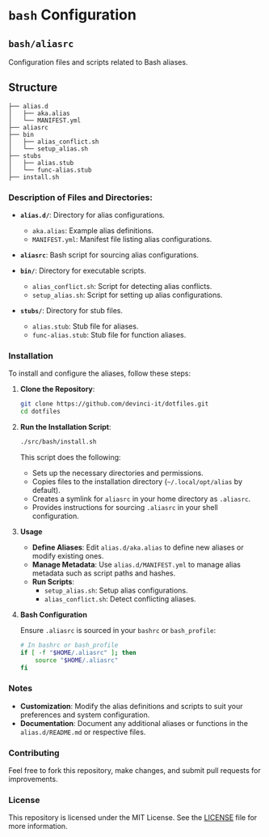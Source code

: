 # `bash` Configuration

## `bash/aliasrc`

Configuration files and scripts related to Bash aliases.

## Structure

```
├── alias.d
│   ├── aka.alias
│   └── MANIFEST.yml
├── aliasrc
├── bin
│   ├── alias_conflict.sh
│   └── setup_alias.sh
├── stubs
│   ├── alias.stub
│   └── func-alias.stub
├── install.sh
```

### Description of Files and Directories:

- **`alias.d/`**: Directory for alias configurations.
  - `aka.alias`: Example alias definitions.
  - `MANIFEST.yml`: Manifest file listing alias configurations.

- **`aliasrc`**: Bash script for sourcing alias configurations.

- **`bin/`**: Directory for executable scripts.
  - `alias_conflict.sh`: Script for detecting alias conflicts.
  - `setup_alias.sh`: Script for setting up alias configurations.

- **`stubs/`**: Directory for stub files.
  - `alias.stub`: Stub file for aliases.
  - `func-alias.stub`: Stub file for function aliases.

### Installation

To install and configure the aliases, follow these steps:

1. **Clone the Repository**:
   ```bash
   git clone https://github.com/devinci-it/dotfiles.git
   cd dotfiles
   ```

2. **Run the Installation Script**:
   ```bash
   ./src/bash/install.sh
   ```

   This script does the following:
   - Sets up the necessary directories and permissions.
   - Copies files to the installation directory (`~/.local/opt/alias` by default).
   - Creates a symlink for `aliasrc` in your home directory as `.aliasrc`.
   - Provides instructions for sourcing `.aliasrc` in your shell configuration.

3. **Usage**

   - **Define Aliases**: Edit `alias.d/aka.alias` to define new aliases or modify existing ones.
   - **Manage Metadata**: Use `alias.d/MANIFEST.yml` to manage alias metadata such as script paths and hashes.
   - **Run Scripts**:
     - `setup_alias.sh`: Setup alias configurations.
     - `alias_conflict.sh`: Detect conflicting aliases.

4. **Bash Configuration**

   Ensure `.aliasrc` is sourced in your `bashrc` or `bash_profile`:
   ```bash
   # In bashrc or bash_profile
   if [ -f "$HOME/.aliasrc" ]; then
       source "$HOME/.aliasrc"
   fi
   ```

### Notes

- **Customization**: Modify the alias definitions and scripts to suit your preferences and system configuration.
- **Documentation**: Document any additional aliases or functions in the `alias.d/README.md` or respective files.

### Contributing

Feel free to fork this repository, make changes, and submit pull requests for improvements.

### License

This repository is licensed under the MIT License. See the [LICENSE](./LICENSE) file for more information.

